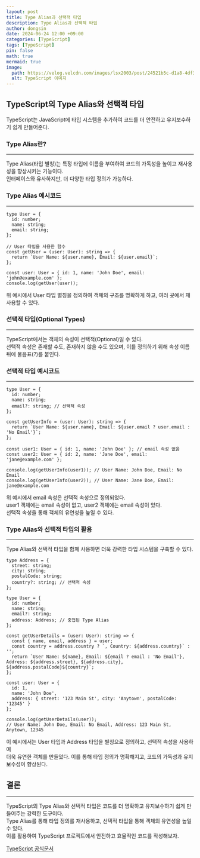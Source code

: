 ```yaml
---
layout: post
title: Type Alias과 선택적 타입
description: Type Alias과 선택적 타입
author: dongsin
date: 2024-06-24 12:00 +09:00
categories: [TypeScript]
tags: [TypeScript]
pin: false
math: true
mermaid: true
image:
  path: https://velog.velcdn.com/images/lsx2003/post/24521b5c-d1a8-4df3-9fed-43b26788a005/image.png
  alt: TypeScript 이미지
---
```


## TypeScript의 Type  Alias와 선택적 타입
TypeScript는 JavaScript에 타입 시스템을 추가하여 코드를 더 안전하고 유지보수하기 쉽게 만들어준다.

### Type Alias란?
---
Type Alias(타입 별칭)는 특정 타입에 이름을 부여하여 코드의 가독성을 높이고 재사용성을 향상시키는 기능이다.<br /> 인터페이스와 유사하지만, 더 다양한 타입 정의가 가능하다.<br />

### Type Alias 예시코드
---
```tsx
type User = {
  id: number;
  name: string;
  email: string;
};

// User 타입을 사용한 함수
const getUser = (user: User): string => {
  return `User Name: ${user.name}, Email: ${user.email}`;
};

const user: User = { id: 1, name: 'John Doe', email: 'john@example.com' };
console.log(getUser(user));
```
위 예시에서 User 타입 별칭을 정의하여 객체의 구조를 명확하게 하고, 여러 곳에서 재사용할 수 있다.<br />


### 선택적 타입(Optional Types)
---
TypeScript에서는 객체의 속성이 선택적(Optional)일 수 있다. <br />
선택적 속성은 존재할 수도, 존재하지 않을 수도 있으며, 이를 정의하기 위해 속성 이름 뒤에 물음표(?)를 붙인다.<br />

### 선택적 타입 예시코드
---
```tsx
type User = {
  id: number;
  name: string;
  email?: string; // 선택적 속성
};

const getUserInfo = (user: User): string => {
  return `User Name: ${user.name}, Email: ${user.email ? user.email : 'No Email'}`;
};

const user1: User = { id: 1, name: 'John Doe' }; // email 속성 없음
const user2: User = { id: 2, name: 'Jane Doe', email: 'jane@example.com' };

console.log(getUserInfo(user1)); // User Name: John Doe, Email: No Email
console.log(getUserInfo(user2)); // User Name: Jane Doe, Email: jane@example.com
```
위 예시에서 email 속성은 선택적 속성으로 정의되었다.<br />
user1 객체에는 email 속성이 없고, user2 객체에는 email 속성이 있다.<br />
선택적 속성을 통해 객체의 유연성을 높일 수 있다.<br />

### Type Alias와 선택적 타입의 활용
---
Type Alias와 선택적 타입을 함께 사용하면 더욱 강력한 타입 시스템을 구축할 수 있다.

```tsx
type Address = {
  street: string;
  city: string;
  postalCode: string;
  country?: string; // 선택적 속성
};

type User = {
  id: number;
  name: string;
  email?: string;
  address: Address; // 중첩된 Type Alias
};

const getUserDetails = (user: User): string => {
  const { name, email, address } = user;
  const country = address.country ? `, Country: ${address.country}` : '';
  return `User Name: ${name}, Email: ${email ? email : 'No Email'}, Address: ${address.street}, ${address.city}, ${address.postalCode}${country}`;
};

const user: User = {
  id: 1,
  name: 'John Doe',
  address: { street: '123 Main St', city: 'Anytown', postalCode: '12345' }
};

console.log(getUserDetails(user));
// User Name: John Doe, Email: No Email, Address: 123 Main St, Anytown, 12345
```
이 예시에서는 User 타입과 Address 타입을 별칭으로 정의하고, 선택적 속성을 사용하여<br />
더욱 유연한 객체를 만들었다. 이를 통해 타입 정의가 명확해지고, 코드의 가독성과 유지보수성이 향상된다.<br />

## 결론
---
TypeScript의 Type Alias와 선택적 타입은 코드를 더 명확하고 유지보수하기 쉽게 만들어주는 강력한 도구이다. <br />
Type Alias를 통해 타입 정의를 재사용하고, 선택적 타입을 통해 객체의 유연성을 높일 수 있다.<br />
이를 활용하여 TypeScript 프로젝트에서 안전하고 효율적인 코드를 작성해보자.<br />

[TypeScript 공식문서](https://yamoo9.gitbook.io/typescript)